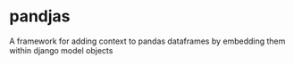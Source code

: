 # pandjas
A framework for adding context to pandas dataframes by embedding them within django model objects
